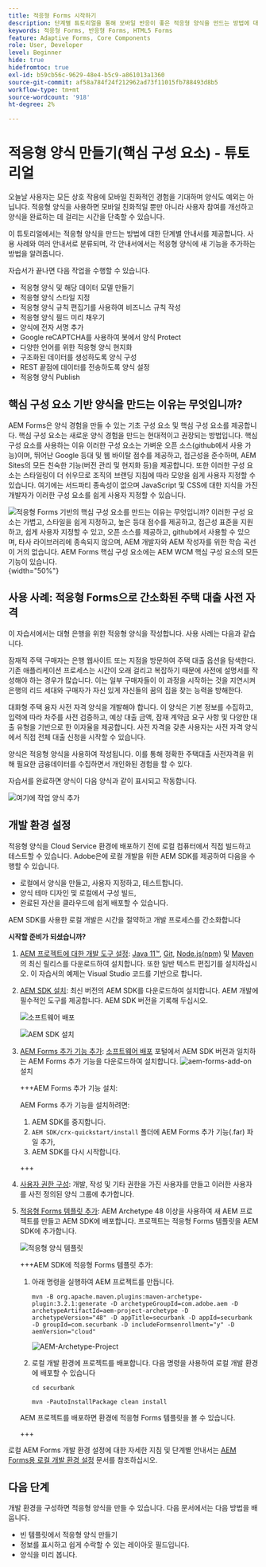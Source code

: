 ```yaml
---
title: 적응형 Forms 시작하기
description: 단계별 튜토리얼을 통해 모바일 반응이 좋은 적응형 양식을 만드는 방법에 대해 알아봅니다. 이러한 양식은 여러 디바이스에 매끄럽게 적응하여 원활한 경험을 보장합니다.
keywords: 적응형 Forms, 반응형 Forms, HTML5 Forms
feature: Adaptive Forms, Core Components
role: User, Developer
level: Beginner
hide: true
hidefromtoc: true
exl-id: b59cb56c-9629-48e4-b5c9-a861013a1360
source-git-commit: af58a784f24f212962ad73f11015fb788493d8b5
workflow-type: tm+mt
source-wordcount: '918'
ht-degree: 2%

---
```


# 적응형 양식 만들기(핵심 구성 요소) - 튜토리얼

오늘날 사용자는 모든 상호 작용에 모바일 친화적인 경험을 기대하며 양식도 예외는 아닙니다. 적응형 양식을 사용하면 모바일 친화적일 뿐만 아니라 사용자 참여를 개선하고 양식을 완료하는 데 걸리는 시간을 단축할 수 있습니다.

이 튜토리얼에서는 적응형 양식을 만드는 방법에 대한 단계별 안내서를 제공합니다. 사용 사례와 여러 안내서로 분류되며, 각 안내서에서는 적응형 양식에 새 기능을 추가하는 방법을 알려줍니다.

자습서가 끝나면 다음 작업을 수행할 수 있습니다.

* 적응형 양식 및 해당 데이터 모델 만들기
* 적응형 양식 스타일 지정
* 적응형 양식 규칙 편집기를 사용하여 비즈니스 규칙 작성
* 적응형 양식 필드 미리 채우기
* 양식에 전자 서명 추가
* Google reCAPTCHA를 사용하여 봇에서 양식 Protect
* 다양한 언어를 위한 적응형 양식 현지화
* 구조화된 데이터를 생성하도록 양식 구성
* REST 끝점에 데이터를 전송하도록 양식 설정
* 적응형 양식 Publish


## 핵심 구성 요소 기반 양식을 만드는 이유는 무엇입니까?

AEM Forms은 양식 경험을 만들 수 있는 기초 구성 요소 및 핵심 구성 요소를 제공합니다. 핵심 구성 요소는 새로운 양식 경험을 만드는 현대적이고 권장되는 방법입니다. 핵심 구성 요소를 사용하는 이유 이러한 구성 요소는 가벼운 오픈 소스(github에서 사용 가능)이며, 뛰어난 Google 등대 및 웹 바이탈 점수를 제공하고, 접근성을 준수하며, AEM Sites의 모든 친숙한 기능(버전 관리 및 현지화 등)을 제공합니다. 또한 이러한 구성 요소는 스타일링이 더 쉬우므로 조직의 브랜딩 지침에 따라 모양을 쉽게 사용자 지정할 수 있습니다. 여기에는 서드파티 종속성이 없으며 JavaScript 및 CSS에 대한 지식을 가진 개발자가 이러한 구성 요소를 쉽게 사용자 지정할 수 있습니다.

![적응형 Forms 기반의 핵심 구성 요소를 만드는 이유는 무엇입니까? 이러한 구성 요소는 가볍고, 스타일을 쉽게 지정하고, 높은 등대 점수를 제공하고, 접근성 표준을 지원하고, 쉽게 사용자 지정할 수 있고, 오픈 소스를 제공하고, github에서 사용할 수 있으며, 타사 라이브러리에 종속되지 않으며, AEM 개발자와 AEM 작성자를 위한 학습 곡선이 거의 없습니다. AEM Forms 핵심 구성 요소에는 AEM WCM 핵심 구성 요소의 모든 기능이 있습니다.](/help/forms/assets/cc-core-components-benefits.png){width="50%"}

## 사용 사례: 적응형 Forms으로 간소화된 주택 대출 사전 자격

이 자습서에서는 대형 은행을 위한 적응형 양식을 작성합니다. 사용 사례는 다음과 같습니다.

잠재적 주택 구매자는 은행 웹사이트 또는 지점을 방문하여 주택 대출 옵션을 탐색한다. 기존 애플리케이션 프로세스는 시간이 오래 걸리고 복잡하기 때문에 사전에 설명서를 작성해야 하는 경우가 많습니다. 이는 일부 구매자들이 이 과정을 시작하는 것을 지연시켜 은행의 리드 세대와 구매자가 자신 있게 자신들의 꿈의 집을 찾는 능력을 방해한다.

대화형 주택 융자 사전 자격 양식을 개발해야 합니다. 이 양식은 기본 정보를 수집하고, 입력에 따라 차주를 사전 검증하고, 예상 대출 금액, 잠재 계약금 요구 사항 및 다양한 대출 유형을 기반으로 한 이자율을 제공합니다. 사전 자격을 갖춘 사용자는 사전 자격 양식에서 직접 전체 대출 신청을 시작할 수 있습니다.

양식은 적응형 양식을 사용하여 작성됩니다. 이를 통해 정확한 주택대출 사전자격을 위해 필요한 금융데이터를 수집하면서 개인화된 경험을 할 수 있다.

자습서를 완료하면 양식이 다음 양식과 같이 표시되고 작동합니다.

![여기에 작업 양식 추가](/help/forms/assets/cc-tutorial-final-form.png)

## 개발 환경 설정

적응형 양식을 Cloud Service 환경에 배포하기 전에 로컬 컴퓨터에서 직접 빌드하고 테스트할 수 있습니다. Adobe은에 로컬 개발을 위한 AEM SDK를 제공하여 다음을 수행할 수 있습니다.

* 로컬에서 양식을 만들고, 사용자 지정하고, 테스트합니다.
* 양식 테마 디자인 및 로컬에서 구성 빌드,
* 완료된 자산을 클라우드에 쉽게 배포할 수 있습니다.

AEM SDK를 사용한 로컬 개발은 시간을 절약하고 개발 프로세스를 간소화합니다


**시작할 준비가 되셨습니까?**

1. [AEM 프로젝트에 대한 개발 도구 설정](/help/forms/setup-local-development-environment.md#set-up-development-tools-for-aem-projects): [Java 11™](https://experienceleague.adobe.com/docs/experience-manager-learn/cloud-service/local-development-environment-set-up/development-tools.html?lang=en#local-development-environment-set-up), [Git](https://experienceleague.adobe.com/docs/experience-manager-learn/cloud-service/local-development-environment-set-up/development-tools.html?lang=en#install-git), [Node.js(npm)](https://experienceleague.adobe.com/docs/experience-manager-learn/cloud-service/local-development-environment-set-up/development-tools.html?lang=en#node-js) 및 [Maven](https://experienceleague.adobe.com/docs/experience-manager-learn/cloud-service/local-development-environment-set-up/development-tools.html?lang=en#install-maven)의 최신 릴리스를 다운로드하여 설치합니다. 또한 일반 텍스트 편집기를 설치하십시오. 이 자습서의 예제는 Visual Studio 코드를 기반으로 합니다.

1. [AEM SDK 설치](/help/forms/setup-local-development-environment.md#set-up-local-experience-manager-environment-for-development): 최신 버전의 AEM SDK를 다운로드하여 설치합니다. AEM 개발에 필수적인 도구를 제공합니다. AEM SDK 버전을 기록해 두십시오.

   ![소프트웨어 배포](/help/forms/assets/software-distribution.png)

   ![AEM SDK 설치](/help/forms/assets/start-aem-sdk.png)

1. [AEM Forms 추가 기능 추가](/help/forms/setup-local-development-environment.md#add-forms-archive-to-local-author-and-publish-instances-and-configure-forms-specific-users): [소프트웨어 배포](https://experience.adobe.com/#/downloads) 포털에서 AEM SDK 버전과 일치하는 AEM Forms 추가 기능을 다운로드하여 설치합니다.
   ![aem-forms-add-on](/help/forms/assets/install-aem-forms-add-on.png) 설치

   +++AEM Forms 추가 기능 설치:

   AEM Forms 추가 기능을 설치하려면:

   1. AEM SDK를 중지합니다.
   1. `AEM SDK/crx-quickstart/install` 폴더에 AEM Forms 추가 기능(.far) 파일 추가,
   1. AEM SDK를 다시 시작합니다.

   +++

1. [사용자 권한 구성](/help/forms/setup-local-development-environment.md#configure-users-and-permissions): 개발, 작성 및 기타 권한을 가진 사용자를 만들고 이러한 사용자를 사전 정의된 양식 그룹에 추가합니다.


1. [적응형 Forms 템플릿 추가](/help/forms/setup-local-development-environment.md#set-up-a-development-project-for-forms-based-on-experience-manager-archetype): AEM Archetype 48 이상을 사용하여 새 AEM 프로젝트를 만들고 AEM SDK에 배포합니다. 프로젝트는 적응형 Forms 템플릿을 AEM SDK에 추가합니다.

   ![적응형 양식 템플릿](/help/forms/assets/adaptive-forms-templates.png)

   +++AEM SDK에 적응형 Forms 템플릿 추가:

   1. 아래 명령을 실행하여 AEM 프로젝트를 만듭니다.

      ```
      mvn -B org.apache.maven.plugins:maven-archetype-plugin:3.2.1:generate -D archetypeGroupId=com.adobe.aem -D archetypeArtifactId=aem-project-archetype -D archetypeVersion="48" -D appTitle=securbank -D appId=securbank -D groupId=com.securbank -D includeFormsenrollment="y" -D aemVersion="cloud"
      ```

      ![AEM-Archetype-Project](/help/forms/assets/aem-archetype-project.png)

   1. 로컬 개발 환경에 프로젝트를 배포합니다. 다음 명령을 사용하여 로컬 개발 환경에 배포할 수 있습니다

      ```
      cd securbank
      
      mvn -PautoInstallPackage clean install
      ```

   AEM 프로젝트를 배포하면 환경에 적응형 Forms 템플릿을 볼 수 있습니다.

   +++


로컬 AEM Forms 개발 환경 설정에 대한 자세한 지침 및 단계별 안내서는 [AEM Forms용 로컬 개발 환경 설정](/help/forms/setup-local-development-environment.md) 문서를 참조하십시오.



## 다음 단계

개발 환경을 구성하면 적응형 양식을 만들 수 있습니다. 다음 문서에서는 다음 방법을 배웁니다.

* 빈 템플릿에서 적응형 양식 만들기
* 정보를 표시하고 쉽게 수락할 수 있는 레이아웃 필드입니다.
* 양식을 미리 봅니다.

<!-- 

### Step 2: Create Form Data Model

A form data model lets you connect an adaptive form to disparate data sources. For example, AEM user profile, RESTful web services, SOAP-based web services, OData services, and relational databases. You can use the form data model with an adaptive form to retrieve, update, delete, and add data to connected data sources.

Goals of article:

* Create the form data model using Rest endpoint.
* Add data model objects so you can form the data model.
* Configure read and write services for the form data model.
* Test form data model and configured services with test data.

### Step 4: Apply rules to adaptive form fields

AEM Forms provide an editor to write rules on adaptive form objects. These rules define actions to trigger on form objects based on preset conditions, user inputs, and user actions on the form. It helps ensure accuracy and speeds up the form-filling experience.

Goals:

* Create and apply rules to adaptive form fields.
* Use rules to trigger form data model services to update the data to database.

### Step 5: Style your adaptive form

Adaptive forms provide OOTB themes and allows you to customize an existing theme to make a brand specific theme. 


A theme contains styling details for components and panels, and you can reuse a theme in different forms. Styles include properties such as background colors, state colors, transparency, alignment, and size. When you apply the theme to your form, the specified style reflects on corresponding components of your form.

Goals:

* Apply an out of the box theme to an adaptive form.
* Create your brand specific theme.


### Step 6: Publish your adaptive form

You can publish adaptive forms as a stand-alone form (single page application), include in AEM Sites page, or include in a non-AEM Sites page.

Goals:

* Publish the adaptive form as an AEM Page.
* Embed the adaptive form in an AEM Sites Page.
* Embed the adaptive form in an external webpage (a non-AEM webpage hosted outside AEM).

-->
